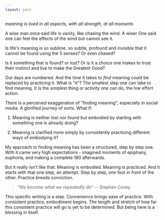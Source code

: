 ```yaml
---
layout: post
---
```


*meaning is lived in all aspects, with all strength, at all moments*

A wise man once said life is vanity, like chasing the wind. A wiser One said one can feel the effects of the wind but cannot see it.

Is life's meaning is so sublime, so subtle, profound and invisible that it cannot be found using the 5 senses? Or even chased?

Is it something that is found? or lost? Or is it a choice one makes to trust their instinct and live to make the Greatest Good?

Our days are numbered. And the time it takes to *find* meaning could be replaced by practicing it. What is "it"? The smallest step one can take to find meaning. It is the simplest thing or activity one can do, the low effort action.

There is a perceived exaggeration of "finding meaning", especially in social media. A glorified journey of sorts. What if:

1. Meaning is neither lost nor found but embodied by starting with something one is already doing?

2. Meaning is clarified more simply by consistently practicing different ways of embodying it?

My approach to finding meaning has been a structured, step by step one. With it came very high expectations - imagined moments of epiphany, euphoria, and making a complete 180 afterwards.

But it really isn't like that. Meaning is embodied. Meaning is practiced. And it starts with that one step, an attempt. Step by step, one foot in front of the other. Practice breeds conviction.

> _"We become what we repeatedly do"_ -- Stephen Covey

This specific writing is a step. Convenience brings ease of practice. With consistent practice, embodiment begins. The length and stretch of how far this consistent practice will go is yet to be determined. But being here is a blessing in itself.
